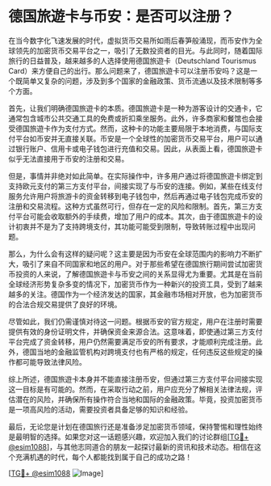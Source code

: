 # 德国旅遊卡与币安：是否可以注册？

在当今数字化飞速发展的时代，虚拟货币交易所如雨后春笋般涌现，而币安作为全球领先的加密货币交易平台之一，吸引了无数投资者的目光。与此同时，随着国际旅行的日益普及，越来越多的人选择使用德国旅遊卡（Deutschland Tourismus Card）来方便自己的出行。那么问题来了，德国旅遊卡可以注册币安吗？这是一个既简单又复杂的问题，涉及到多个国家的金融政策、货币流通以及技术限制等多个方面。

首先，让我们明确德国旅遊卡的本质。德国旅遊卡是一种为游客设计的交通卡，它通常包含城市公共交通工具的免费或折扣乘坐服务。此外，许多商家和餐馆也会接受德国旅遊卡作为支付方式。然而，这种卡的功能主要局限于本地消费，与国际支付平台如币安并无直接关联。币安是一个全球性的加密货币交易平台，用户可以通过银行账户、信用卡或电子钱包进行充值和交易。因此，从表面上看，德国旅遊卡似乎无法直接用于币安的注册和交易。

但是，事情并非绝对如此简单。在实际操作中，许多用户通过将德国旅遊卡绑定到支持欧元支付的第三方支付平台，间接实现了与币安的连接。例如，某些在线支付服务允许用户将旅游卡的资金转移到电子钱包中，然后再通过电子钱包完成币安的注册和交易流程。这种方式虽然可行，但存在一定的风险和限制。首先，第三方支付平台可能会收取额外的手续费，增加了用户的成本。其次，由于德国旅遊卡的设计初衷并不是为了支持跨境支付，其功能可能受到限制，导致转账过程中出现问题。

那么，为什么会有这样的疑问呢？这主要是因为币安在全球范围内的影响力不断扩大，吸引了来自不同国家和地区的用户。对于那些希望在德国旅行期间尝试加密货币投资的人来说，了解德国旅遊卡与币安之间的关系显得尤为重要。尤其是在当前全球经济形势复杂多变的情况下，加密货币作为一种新兴的投资工具，受到了越来越多的关注。德国作为一个经济发达的国家，其金融市场相对开放，也为加密货币的合法合规交易提供了良好的环境。

尽管如此，我们仍需谨慎对待这一问题。根据币安的官方规定，用户在注册时需要提供有效的身份证明文件，并确保资金来源合法。这意味着，即使通过第三方支付平台完成了资金转移，用户仍然需要满足币安的所有要求，才能顺利完成注册。此外，德国当地的金融监管机构对跨境支付也有严格的规定，任何违反这些规定的操作都可能导致法律风险。

综上所述，德国旅遊卡本身并不能直接注册币安，但通过第三方支付平台间接实现这一目标是有可能的。然而，在采取行动之前，用户应充分了解相关法律法规，评估潜在的风险，并确保所有操作符合当地和国际的金融政策。毕竟，投资加密货币是一项高风险的活动，需要投资者具备足够的知识和经验。

最后，无论您是计划在德国旅行还是准备涉足加密货币领域，保持警惕和理性始终是最明智的选择。如果您对这一话题感兴趣，欢迎加入我们的讨论群组[[TG💪+ @esim1088](https://t.me/s/esim1088)]，与其他志同道合的朋友一起探讨最新的资讯和技术动态。相信在这个充满机遇的时代，每个人都能找到属于自己的成功之路！

[[TG💪+ @esim1088](https://t.me/s/esim1088) ![Image](https://i.postimg.cc/4NQfJmqS/Snipaste-2025-05-13-00-14-12.png)]